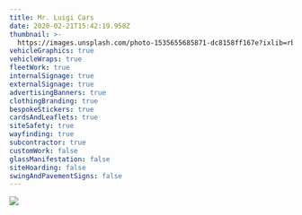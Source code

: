 ```yaml
---
title: Mr. Luigi Cars
date: 2020-02-21T15:42:19.958Z
thumbnail: >-
  https://images.unsplash.com/photo-1535655685871-dc8158ff167e?ixlib=rb-1.2.1&ixid=eyJhcHBfaWQiOjEyMDd9&auto=format&fit=crop&w=700&q=80
vehicleGraphics: true
vehicleWraps: true
fleetWork: true
internalSignage: true
externalSignage: true
advertisingBanners: true
clothingBranding: true
bespokeStickers: true
cardsAndLeaflets: true
siteSafety: true
wayfinding: true
subcontractor: true
customWork: false
glassManifestation: false
siteHoarding: false
swingAndPavementSigns: false
---
```

![](/img/rachelscakeswordpress3.jpg)
